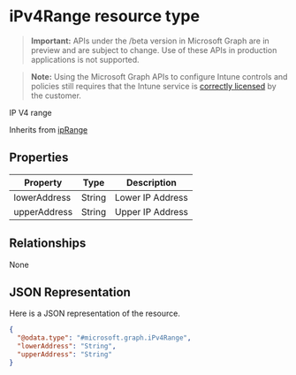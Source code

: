 ﻿# iPv4Range resource type

> **Important:** APIs under the /beta version in Microsoft Graph are in preview and are subject to change. Use of these APIs in production applications is not supported.

> **Note:** Using the Microsoft Graph APIs to configure Intune controls and policies still requires that the Intune service is [correctly licensed](https://go.microsoft.com/fwlink/?linkid=839381) by the customer.

IP V4 range

Inherits from [ipRange](../resources/intune_deviceconfig_iprange.md)

## Properties
|Property|Type|Description|
|---|---|---|
|lowerAddress|String|Lower IP Address|
|upperAddress|String|Upper IP Address|

## Relationships
None
## JSON Representation
Here is a JSON representation of the resource.
<!-- {
  "blockType": "resource",
  "keyProperty": "id",
  "@odata.type": "microsoft.graph.iPv4Range"
}
-->
```json
{
  "@odata.type": "#microsoft.graph.iPv4Range",
  "lowerAddress": "String",
  "upperAddress": "String"
}
```



